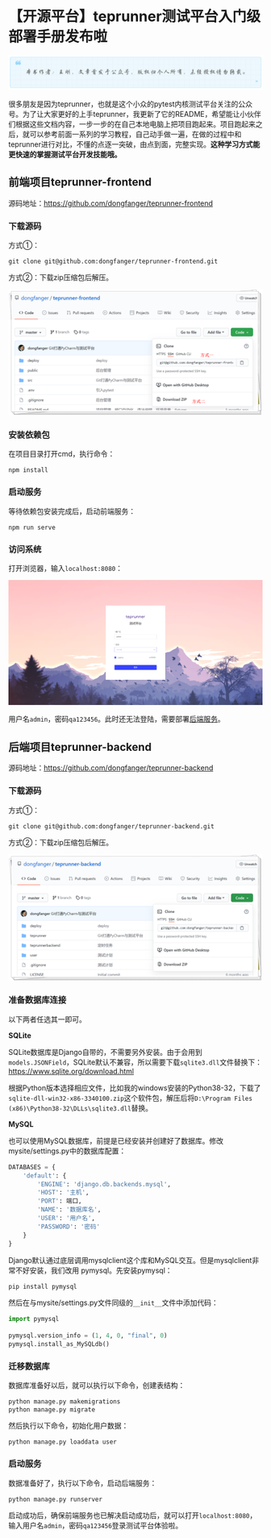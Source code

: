 # 【开源平台】teprunner测试平台入门级部署手册发布啦
![](../wanggang.png)

很多朋友是因为teprunner，也就是这个小众的pytest内核测试平台关注的公众号。为了让大家更好的上手teprunner，我更新了它的README，希望能让小伙伴们根据这些文档内容，一步一步的在自己本地电脑上把项目跑起来。项目跑起来之后，就可以参考前面一系列的学习教程，自己动手做一遍，在做的过程中和teprunner进行对比，不懂的点逐一突破，由点到面，完整实现。**这种学习方式能更快速的掌握测试平台开发技能哦。**

## 前端项目teprunner-frontend

源码地址：https://github.com/dongfanger/teprunner-frontend

### 下载源码

方式①：

```
git clone git@github.com:dongfanger/teprunner-frontend.git
```

方式②：下载zip压缩包后解压。

![](001011-【开源平台】teprunner测试平台入门级部署手册发布啦/image-20210821103333142.png)

### 安装依赖包

在项目目录打开cmd，执行命令：

```
npm install
```

### 启动服务

等待依赖包安装完成后，启动前端服务：

```
npm run serve
```

### 访问系统

打开浏览器，输入`localhost:8080`：

![](001011-【开源平台】teprunner测试平台入门级部署手册发布啦/image-20210306090248863.png)

用户名`admin`，密码`qa123456`。此时还无法登陆，需要部署[后端服务](https://github.com/dongfanger/teprunner-backend)。

## 后端项目teprunner-backend

源码地址：https://github.com/dongfanger/teprunner-backend

### 下载源码

方式①：

```
git clone git@github.com:dongfanger/teprunner-backend.git
```

方式②：下载zip压缩包后解压。

![](001011-【开源平台】teprunner测试平台入门级部署手册发布啦/image-20210821110533369.png)

### 准备数据库连接

以下两者任选其一即可。

**SQLite**

SQLite数据库是Django自带的，不需要另外安装。由于会用到`models.JSONField`，SQLite默认不兼容，所以需要下载`sqlite3.dll`文件替换下：https://www.sqlite.org/download.html

根据Python版本选择相应文件，比如我的windows安装的Python38-32，下载了`sqlite-dll-win32-x86-3340100.zip`这个软件包，解压后将`D:\Program Files (x86)\Python38-32\DLLs\sqlite3.dll`替换。

**MySQL**

也可以使用MySQL数据库，前提是已经安装并创建好了数据库。修改mysite/settings.py中的数据库配置：

```python
DATABASES = {
    'default': {
        'ENGINE': 'django.db.backends.mysql',
        'HOST': '主机',
        'PORT': 端口,
        'NAME': '数据库名',
        'USER': '用户名',
        'PASSWORD': '密码'
    }
}
```

Django默认通过底层调用mysqlclient这个库和MySQL交互。但是mysqlclient非常不好安装，我们改用 pymysql。先安装pymysql：

```shell
pip install pymysql
```

然后在与mysite/settings.py文件同级的`__init__`文件中添加代码：

```python
import pymysql

pymysql.version_info = (1, 4, 0, "final", 0)
pymysql.install_as_MySQLdb()
```

### 迁移数据库

数据库准备好以后，就可以执行以下命令，创建表结构：

```shell
python manage.py makemigrations
python manage.py migrate
```

然后执行以下命令，初始化用户数据：

```shell
python manage.py loaddata user
```

### 启动服务

数据准备好了，执行以下命令，启动后端服务：

```
python manage.py runserver
```

启动成功后，确保前端服务也已解决启动成功后，就可以打开`localhost:8080`，输入用户名`admin`，密码`qa123456`登录测试平台体验啦。